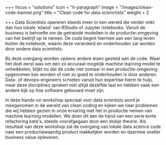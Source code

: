 +++
focus = "solutions"
icon = "ti-paragraph"
image = "/images/clean-code-banner.png"
title = "Clean code for data scienctists"
weight = 2

+++
Data Scientists opereren steeds meer in een wereld die verder reikt dan hun lokale 'eiland' van RStudio of Jupyter notebooks. Vanuit de business is behoefte om de getrainde modellen in de productie-omgeving van het bedrijf op te nemen. De code begint hiermee aan een lang leven buiten de notebook, waarin deze veranderd en onderhouden zal worden door andere data scientists.

Bij deze overgang worden opeens andere eisen gesteld aan de code. Waar het doel eerst was om een zo accuraat mogelijk machine learning model te ontwikkelen, blijkt nu dat de code niet zomaar in een productie-omgeving opgenomen kan worden of niet zo goed te onderhouden is door anderen. Data- of devops-engineers schieten vanuit hun expertise hierin te hulp, maar deze disciplines spreken niet altijd dezelfde taal en hebben vaak een andere kijk op hoe software gebouwd moet zijn.

In deze hands-on workshop speciaal voor data scientists word je meegenomen in de wereld van clean coding en kijken we naar problemen die wij hebben gezien in onze ervaring met het in productie nemen van machine learning modellen. We doen dit aan de hand van een serie korte refactoring kata's, steeds voorafgegaan door een stukje theorie. Als resultaat van deze workshop zal de overgang van lokale data science code naar een productiewaardig product makkelijker worden en daarmee sneller business value opleveren.